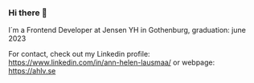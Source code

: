 ### Hi there 👋
I´m a Frontend Developer at Jensen YH in Gothenburg, graduation: june 2023

For contact, check out my Linkedin profile:
https://www.linkedin.com/in/ann-helen-lausmaa/
or webpage:
https://ahlv.se
